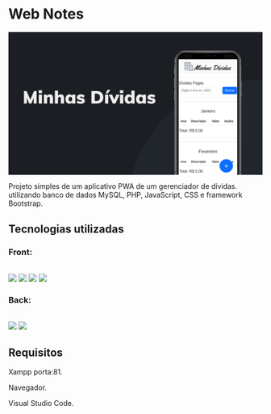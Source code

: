 # Web Notes

<img align="center" with="100%" src="assets/img/3.png" />

Projeto simples de um aplicativo PWA de um gerenciador de dívidas. utilizando banco de dados MySQL, PHP, JavaScript, CSS e framework Bootstrap.

## Tecnologias utilizadas

### Front:

<div style="display: inline_block"><br>

  <img src="https://img.shields.io/badge/HTML5-E34F26?style=for-the-badge&logo=html5&logoColor=white" />

  <img src="https://img.shields.io/badge/JavaScript-F7DF1E?style=for-the-badge&logo=javascript&logoColor=black" />

  <img src="https://img.shields.io/badge/CSS3-1572B6?style=for-the-badge&logo=css3&logoColor=white" />

  <img src="https://img.shields.io/badge/Bootstrap-563D7C?style=for-the-badge&logo=bootstrap&logoColor=white" />
  
</div>

### Back:

<div style="display: inline_block"><br>

  <img src="https://img.shields.io/badge/PHP-777BB4?style=for-the-badge&logo=php&logoColor=white" />
  
  <img src="https://img.shields.io/badge/MySQL-00000F?style=for-the-badge&logo=mysql&logoColor=white" />

</div>

## Requisitos

Xampp porta:81.

Navegador.

Visual Studio Code.
